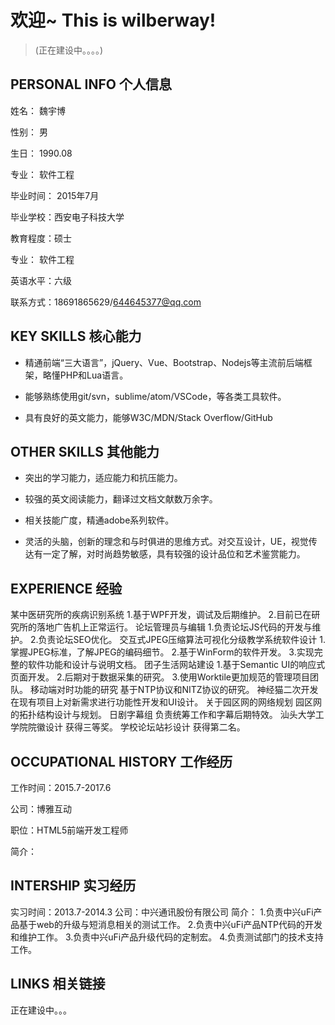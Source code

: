 
# 欢迎~ This is wilberway!

> (正在建设中。。。。)

## PERSONAL INFO 个人信息 

姓名： 魏宇博

性别： 男

生日： 1990.08

专业： 软件工程

毕业时间： 2015年7月

毕业学校：西安电子科技大学

教育程度：硕士

专业： 软件工程

英语水平：六级   

联系方式：18691865629/644645377@qq.com

## KEY SKILLS  核心能力

*  精通前端“三大语言”，jQuery、Vue、Bootstrap、Nodejs等主流前后端框架，略懂PHP和Lua语言。

* 能够熟练使用git/svn，sublime/atom/VSCode，等各类工具软件。

* 具有良好的英文能力，能够W3C/MDN/Stack Overflow/GitHub


## OTHER SKILLS 其他能力

* 突出的学习能力，适应能力和抗压能力。

* 较强的英文阅读能力，翻译过文档文献数万余字。

* 相关技能广度，精通adobe系列软件。

* 灵活的头脑，创新的理念和与时俱进的思维方式。对交互设计，UE，视觉传达有一定了解，对时尚趋势敏感，具有较强的设计品位和艺术鉴赏能力。

## EXPERIENCE 经验

某中医研究所的疾病识别系统
    1.基于WPF开发，调试及后期维护。
    2.目前已在研究所的落地广告机上正常运行。
论坛管理员与编辑
    1.负责论坛JS代码的开发与维护。
    2.负责论坛SEO优化。
交互式JPEG压缩算法可视化分级教学系统软件设计
    1.掌握JPEG标准，了解JPEG的编码细节。
    2.基于WinForm的软件开发。
    3.实现完整的软件功能和设计与说明文档。
团子生活网站建设
    1.基于Semantic UI的响应式页面开发。
    2.后期对于数据采集的研究。
    3.使用Worktile更加规范的管理项目团队。
移动端对时功能的研究
    基于NTP协议和NITZ协议的研究。
神经猫二次开发
    在现有项目上对新需求进行功能性开发和UI设计。
关于园区网的网络规划
    园区网的拓扑结构设计与规划。
日剧字幕组
    负责统筹工作和字幕后期特效。
汕头大学工学院院徽设计
    获得三等奖。
学校论坛站衫设计
获得第二名。

## OCCUPATIONAL HISTORY 工作经历

工作时间：2015.7-2017.6

公司：博雅互动

职位：HTML5前端开发工程师

简介：

## INTERSHIP 实习经历

实习时间：2013.7-2014.3 
公司：中兴通讯股份有限公司 
简介： 
	1.负责中兴uFi产品基于web的升级与短消息相关的测试工作。 
	2.负责中兴uFi产品NTP代码的开发和维护工作。 
	3.负责中兴uFi产品升级代码的定制宏。 
	4.负责测试部门的技术支持工作。

## LINKS 相关链接

正在建设中。。。